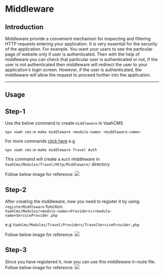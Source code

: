 # Middleware

## Introduction
Middleware provide a convenient mechanism for inspecting and filtering HTTP requests entering your application.
It is very essential for the security of the application.
For example. You want your users to see the particular page of website only if user is authenticated.
Then with the help of middleware you can check that particular user is authenticated or not, if the user is not authenticated then 
middleware will redirect the user to your application's login screen. However, if the user is authenticated, the middleware will allow the request to proceed further into the application.

---------------------------------------------------------------------
## Usage

## Step-1
Use the below command to create `middleware` in VaahCMS
```shell
npx vaah cms:m-make middleware <module-name> <middleware-name>
```
For more commands [click here](https://vaah.dev/cli)
e.g 

```shell
npx vaah cms:m-make middleware Travel Auth
```
This command will create a `Auth` middleware in ```VaahCms/Modules/Travel/Http/Middleware/``` directory   

Follow below image for reference:
<img src="/images/middleware-3.png">



## Step-2
After creating the middleware, now you need to register it by using `registerMiddleware` function.   
```VaahCms/Modules/<module-name><Providers>/<module-name>ServiceProvider.php```

e.g ```VaahCms/Modules/Travel/Providers/TravelServiceProvider.php```

Follow below image for reference:
<img src="/images/middleware-1.png">

## Step-3
Since you have registered it, now you can use this middleware in route file.   
Follow below image for reference:
<img src="/images/middleware-2.png">
